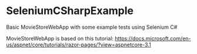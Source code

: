 # SeleniumCSharpExample
Basic MovieStoreWebApp with some example tests using Selenium C#

MovieStoreWebApp is based on this tutorial: https://docs.microsoft.com/en-us/aspnet/core/tutorials/razor-pages/?view=aspnetcore-3.1
